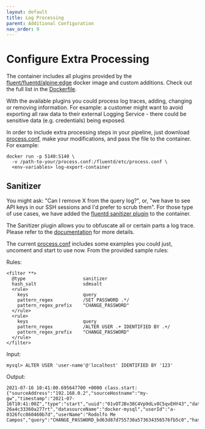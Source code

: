 ```yaml
---
layout: default
title: Log Processing
parent: Additional Configuration
nav_order: 9
---
```

# Configure Extra Processing

The container includes all plugins provided by the [fluent/fluentd/alpine:edge](https://hub.docker.com/r/fluent/fluentd/) docker image and custom additions. Check out the full list in the [Dockerfile](../Dockerfile).

With the available plugins you could process log traces, adding, changing or removing information. For example: a customer might want to avoid exporting all raw data to their external Logging Service - there could be sensitive data (e.g. credentials) being exposed.

In order to include extra processing steps in your pipeline, just download [process.conf](../fluentd/etc/process.conf), make your modifications, and pass the file to the container. For example:
```
docker run -p 5140:5140 \
  -v /path-to-your/process.conf:/fluentd/etc/process.conf \
  <env-variables> log-export-container 
```

## Sanitizer

You might ask: "Can I remove X from the query log?", or, "we have to see API keys in our SSH sessions and I'd prefer to scrub them". For those type of use cases, we have added the [fluentd sanitizer plugin](https://github.com/fluent/fluent-plugin-sanitizer) to the container.

The Sanitizer plugin allows you to obfuscate all or certain parts a log trace. Please refer to the [documentation](https://github.com/fluent/fluent-plugin-sanitizer) for more details.

The current [process.conf](../fluentd/etc/process.conf) includes some examples you could just, uncoment and start to use now. From the provided sample rules:

Rules:
```
<filter **>
  @type                     sanitizer
  hash_salt                 sdmsalt
  <rule> 
    keys                    query
    pattern_regex           /SET PASSWORD .*/
    pattern_regex_prefix    "CHANGE_PASSWORD"
  </rule>
  <rule> 
    keys                    query
    pattern_regex           /ALTER USER .+ IDENTIFIED BY .+/
    pattern_regex_prefix    "CHANGE_PASSWORD"
  </rule>
</filter>
```

Input:
```
mysql> ALTER USER 'user-name'@'localhost' IDENTIFIED BY '123'
```

Output:
```
2021-07-16 10:41:00.695647700 +0000 class.start: {"sourceAddress":"192.168.0.2","sourceHostname":"my-gw","timestamp":"2021-07-16T10:41:00Z","type":"start","uuid":"01vOTJBv38C4Vp9dLv8C5qvEHY43","datasourceId":"rs-26a4c33360a277rt","datasourceName":"docker-mysql","userId":"a-0326fcc060460b7d","userName":"Rodolfo Me Campos","query":"CHANGE_PASSWORD_bd63d87d755730a573634356576fb5c0","hash":"aa85c84cc24b53336a355c99978e3e935f544bf2"}
```
